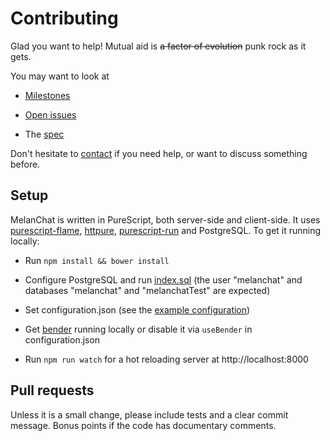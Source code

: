 # Contributing

Glad you want to help! Mutual aid is ~~a factor of evolution~~ punk rock as it gets.

You may want to look at 

* [Milestones](https://github.com/easafe/melanchat/milestones)

* [Open issues](https://github.com/easafe/melanchat/issues)

* The [spec](docs/README.md)

Don't hesitate to [contact](https://github.com/easafe) if you need help, or want to discuss something before.

## Setup

MelanChat is written in PureScript, both server-side and client-side. It uses [purescript-flame](https://github.com/easafe/purescript-flame), [httpure](https://github.com/cprussin/purescript-httpure), [purescript-run](https://github.com/natefaubion/purescript-run) and PostgreSQL. To get it running locally:

* Run `npm install && bower install` 

* Configure PostgreSQL and run [index.sql](src/Server/sql/index.sql) (the user "melanchat" and databases "melanchat" and "melanchatTest" are expected) 

* Set configuration.json (see the [example configuration](configuration-example.json))

* Get [bender](https://github.com/easafe/bender) running locally or disable it via `useBender` in configuration.json

* Run `npm run watch` for a hot reloading server at http://localhost:8000

## Pull requests

Unless it is a small change, please include tests and a clear commit message. Bonus points if the code has documentary comments.

